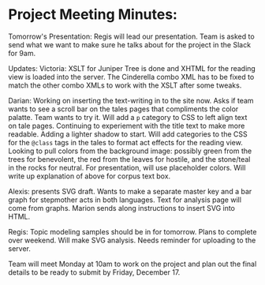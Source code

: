 # Project Meeting Minutes:

Tomorrow's Presentation:
Regis will lead our presentation. Team is asked to send what we want to make 
sure he talks about for the project in the Slack for 9am.

Updates:
Victoria: XSLT for Juniper Tree is done and XHTML for the reading view is loaded into the server.
The Cinderella combo XML has to be fixed to match the other combo XMLs to work 
with the XSLT after some tweaks.

Darian: Working on inserting the text-writing in to the site now. Asks if team
wants to see a scroll bar on the tales pages that compliments the color palatte.
Team wants to try it. Will add a `p` category to CSS to left align text on tale
pages. Continuing to experiement with the title text to make more readable.
Adding a lighter shadow to start. Will add categories to the CSS for the 
`@class` tags in the tales to format act effects for the reading view. 
Looking to pull colors from the background image: possibly green from the trees
for benevolent, the red from the leaves for hostile, and the stone/teal in the 
rocks for neutral. For presentation, will use placeholder colors. Will write up
explanation of above for corpus text box. 

Alexis: presents SVG draft. Wants to make a separate master key and a bar graph
for stepmother acts in both languages. Text for analysis page will come from 
graphs. Marion sends along instructions to insert SVG into HTML.

Regis: Topic modeling samples should be in for tomorrow. Plans to complete over
weekend. Will make SVG analysis. Needs reminder for uploading to the server. 

Team will meet Monday at 10am to work on the project and plan out the final 
details to be ready to submit by Friday, December 17. 





